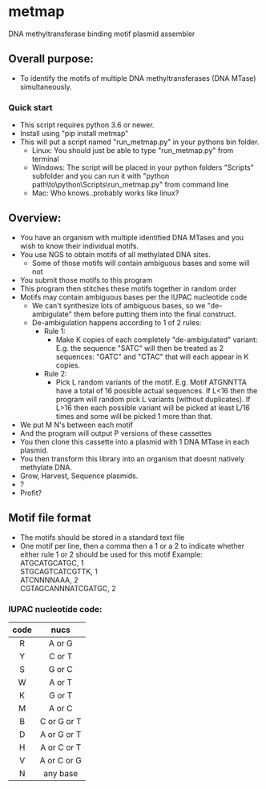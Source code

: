 # metmap
DNA methyltransferase binding motif plasmid assembler

## Overall purpose:
* To identify the motifs of multiple DNA methyltransferases (DNA MTase) simultaneously.

### Quick start
* This script requires python 3.6 or newer.
* Install using "pip install metmap"
* This will put a script named "run_metmap.py" in your pythons bin folder.
  * Linux: You should just be able to type "run_metmap.py" from terminal
  * Windows: The script will be placed in your python folders "Scripts" subfolder and you can run it with "python path\to\python\Scripts\run_metmap.py" from command line
  * Mac: Who knows..probably works like linux?


## Overview:
* You have an organism with multiple identified DNA MTases and you wish to know their individual motifs.
* You use NGS to obtain motifs of all methylated DNA sites.
  * Some of those motifs will contain ambiguous bases and some will not
* You submit those motifs to this program
* This program then stitches these motifs together in random order
* Motifs may contain ambiguous bases per the IUPAC nucleotide code
  * We can't synthesize lots of ambiguous bases, so we "de-ambigulate" them before putting them into the final construct.
  * De-ambigulation happens according to 1 of 2 rules:
    * Rule 1:
      * Make K copies of each completely "de-ambigulated" variant: E.g. the sequence "SATC" will then be treated as 2 sequences: "GATC" and "CTAC" that will each appear in K copies.
    * Rule 2:
      * Pick L random variants of the motif. E.g. Motif ATGNNTTA have a total of 16 possible actual sequences. If L<16 then the program will random pick L variants (without duplicates). If L>16 then each possible variant will be picked at least L/16 times and some will be picked 1 more than that.
* We put M N's between each motif
* And the program will output P versions of these cassettes
* You then clone this cassette into a plasmid with 1 DNA MTase in each plasmid.
* You then transform this library into an organism that doesnt natively methylate DNA.
* Grow, Harvest, Sequence plasmids.
* ?
* Profit?  


## Motif file format
* The motifs should be stored in a standard text file
* One motif per line, then a comma then a 1 or a 2 to indicate whether either rule 1 or 2 should be used for this motif
  Example:  
  ATGCATGCATGC, 1  
  STGCAGTCATCGTTK, 1  
  ATCNNNNAAA, 2  
  CGTAGCANNNATCGATGC, 2  
  

### IUPAC nucleotide code:
|code | nucs|
|:---:|:---:|
|R|A or G|
|Y|	C or T  
|S|	G or C  
|W|	A or T  
|K|	G or T  
|M|	A or C  
|B|	C or G or T  
|D|	A or G or T  
|H|	A or C or T  
|V|	A or C or G  
|N|	any base  
